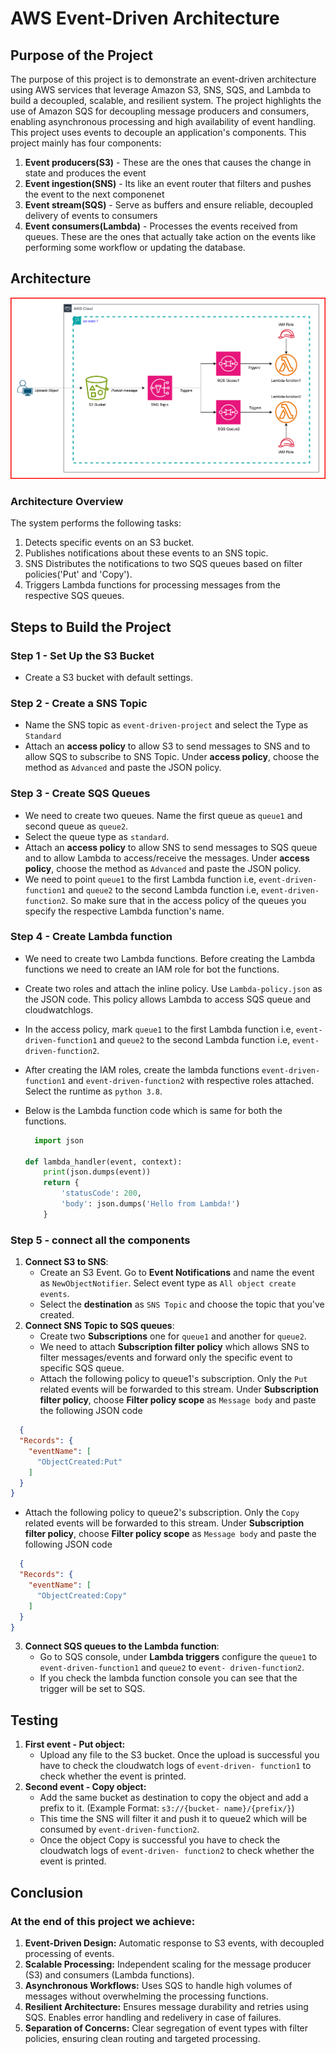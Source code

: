 # AWS Event-Driven Architecture
## Purpose of the Project
  The purpose of this project is to demonstrate an event-driven architecture using AWS services that leverage Amazon S3, SNS, SQS, and Lambda to build a decoupled, scalable, and resilient system. The project highlights the use of Amazon SQS for decoupling message producers and consumers, enabling asynchronous processing and high availability of event handling.
  This project uses events to decouple an application's components.
  This project mainly has four components:
1. **Event producers(S3)** - These are the ones that causes the change in state and produces the event
2. **Event ingestion(SNS)** - Its like an event router that filters and pushes the event to the next componenet
3. **Event stream(SQS)** - Serve as buffers and ensure reliable, decoupled delivery of events to consumers
4. **Event consumers(Lambda)** - Processes the events received from queues. These are the ones that actually take action on the events like performing some workflow or updating the database.
  
## Architecture
![Diagram explaining the architecture of this project](Images/event-driven.svg)

### Architecture Overview
The system performs the following tasks:
1. Detects specific events on an S3 bucket.
2. Publishes notifications about these events to an SNS topic.
3. SNS Distributes the notifications to two SQS queues based on filter policies('Put' and 'Copy').
4. Triggers Lambda functions for processing messages from the respective SQS queues.
## Steps to Build the Project
### Step 1 - Set Up the S3 Bucket
* Create a S3 bucket with default settings.
### Step 2 - Create a SNS Topic
* Name the SNS topic as `event-driven-project` and select the Type as `Standard`
* Attach an **access policy** to allow S3 to send messages to SNS and to allow SQS to subscribe to SNS Topic. Under **access
  policy**, choose the method as `Advanced` and paste the JSON policy.
### Step 3 - Create SQS Queues
* We need to create two queues. Name the first queue as `queue1` and second queue as `queue2`.
* Select the queue type as `standard`.
* Attach an **access policy** to allow SNS to send messages to SQS queue and to allow Lambda to access/receive the messages.
  Under **access policy**, choose the method as `Advanced` and paste the JSON policy.
* We need to point `queue1` to the first Lambda function i.e, `event-driven-function1` and `queue2` to the second Lambda
  function i.e, `event-driven-function2`. So make sure that in the access policy of the queues you specify the respective 
  Lambda function's name.
### Step 4 - Create Lambda function
* We need to create two Lambda functions. Before creating the Lambda functions we need to create an IAM role for bot the
  functions.
* Create two roles and attach the inline policy. Use `Lambda-policy.json` as the JSON code. This policy allows Lambda to 
  access SQS queue and cloudwatchlogs.
* In the access policy, mark `queue1` to the first Lambda function i.e, `event-driven-function1` and `queue2` to the second 
  Lambda function i.e, `event-driven-function2`.
* After creating the IAM roles, create the lambda functions `event-driven-function1` and `event-driven-function2` with
  respective roles attached. Select the runtime as `python 3.8`.
* Below is the Lambda function code which is same for both the functions.
  
  ```python
    import json
  
  def lambda_handler(event, context):
      print(json.dumps(event))
      return {
          'statusCode': 200,
          'body': json.dumps('Hello from Lambda!')
      }
  ```
### Step 5 - connect all the components
1. **Connect S3 to SNS**:
   * Create an S3 Event. Go to **Event Notifications** and name the event as `NewObjectNotifier`. Select event type as `All
     object create events`.
   * Select the **destination** as `SNS Topic` and choose the topic that you've created.
2. **Connect SNS Topic to SQS queues**:
   * Create two **Subscriptions** one for `queue1` and another for `queue2`.
   * We need to attach **Subscription filter policy** which allows SNS to filter messages/events and forward only the
     specific event to specific SQS queue.
   * Attach the following policy to queue1's subscription. Only the `Put` related events will be forwarded to this stream.
     Under **Subscription filter policy**, choose **Filter policy scope** as `Message body` and paste the following JSON code
```json 
  {
  "Records": {
    "eventName": [
      "ObjectCreated:Put"
    ]
  }
}
```
   * Attach the following policy to queue2's subscription. Only the `Copy` related events will be forwarded to this stream.
     Under **Subscription filter policy**, choose **Filter policy scope** as `Message body` and paste the following JSON code
```json 
  {
  "Records": {
    "eventName": [
      "ObjectCreated:Copy"
    ]
  }
}
```
3. **Connect SQS queues to the Lambda function**:
   * Go to SQS console, under **Lambda triggers** configure the `queue1` to `event-driven-function1` and `queue2` to `event-
     driven-function2`.
   * If you check the lambda function console you can see that the trigger will be set to SQS.
## Testing
1. **First event - Put object:**
   * Upload any file to the S3 bucket. Once the upload is successful you have to check the cloudwatch logs of `event-driven-
     function1` to check whether the event is printed.
2. **Second event - Copy object:**
   * Add the same bucket as destination to copy the object and add a prefix to it. (Example Format: `s3://{bucket-
     name}/{prefix/}`)
   * This time the SNS will filter it and push it to queue2 which will be consumed by `event-driven-function2`.
   * Once the object Copy is successful you have to check the cloudwatch logs of `event-driven-
     function2` to check whether the event is printed.
## Conclusion
### At the end of this project we achieve:
1. **Event-Driven Design:**
Automatic response to S3 events, with decoupled processing of events.
2. **Scalable Processing:**
Independent scaling for the message producer (S3) and consumers (Lambda functions).
3. **Asynchronous Workflows:**
Uses SQS to handle high volumes of messages without overwhelming the processing functions.
4. **Resilient Architecture:**
Ensures message durability and retries using SQS. Enables error handling and redelivery in case of failures.
5. **Separation of Concerns:**
Clear segregation of event types with filter policies, ensuring clean routing and targeted processing.
